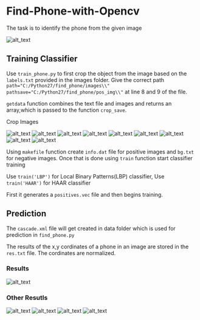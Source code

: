 # Find-Phone-with-Opencv

The task is to identify the phone from the given image

![alt_text](https://github.com/raj-shah14/Find-Phone-with-Opencv/blob/master/images/1.jpg)

## Training Classifier
Use  `train_phone.py` to first crop the object from the image based on the `labels.txt` provided in the images folder.
Give the correct path
`
path="C:/Python27/find_phone/images\\"`
`pathsave="C:/Python27/find_phone/pos_img\\"` at line 8 and 9 of the file.

`getdata` function combines the text file and images and returns an array,which is passed to the function `crop_save`.

Crop Images

![alt_text](https://github.com/raj-shah14/Find-Phone-with-Opencv/blob/master/Pos_img/crop_img10.jpg) ![alt_text](https://github.com/raj-shah14/Find-Phone-with-Opencv/blob/master/Pos_img/crop_img1.jpg) ![alt_text](https://github.com/raj-shah14/Find-Phone-with-Opencv/blob/master/Pos_img/crop_img11.jpg) ![alt_text](https://github.com/raj-shah14/Find-Phone-with-Opencv/blob/master/Pos_img/crop_img13.jpg) ![alt_text](https://github.com/raj-shah14/Find-Phone-with-Opencv/blob/master/Pos_img/crop_img14.jpg) ![alt_text](https://github.com/raj-shah14/Find-Phone-with-Opencv/blob/master/Pos_img/crop_img15.jpg) ![alt_text](https://github.com/raj-shah14/Find-Phone-with-Opencv/blob/master/Pos_img/crop_img16.jpg) ![alt_text](https://github.com/raj-shah14/Find-Phone-with-Opencv/blob/master/Pos_img/crop_img19.jpg) ![alt_text](https://github.com/raj-shah14/Find-Phone-with-Opencv/blob/master/Pos_img/crop_img21.jpg)

Using `makefile` function create `info.dat` file for positive images and `bg.txt` for negative images.
Once that is done using `train` function start classifier training

Use `train('LBP')` for Local Binary Patterns(LBP) classifier,
Use `train('HAAR')` for HAAR classifier

First it generates a `positives.vec` file and then begins training.

## Prediction

The `cascade.xml` file will get created in data folder which is used for prediction in `find_phone.py` 

The results of the x,y cordinates of a phone in an image are stored in the `res.txt` file. The cordinates are normalized.

### Results
![alt_text](https://github.com/raj-shah14/Find-Phone-with-Opencv/blob/master/res1.jpg)

### Other Resutls
![alt_text](https://github.com/raj-shah14/Find-Phone-with-Opencv/blob/master/res2.jpg)
![alt_text](https://github.com/raj-shah14/Find-Phone-with-Opencv/blob/master/res0.jpg)
![alt_text](https://github.com/raj-shah14/Find-Phone-with-Opencv/blob/master/res56.jpg)
![alt_text](https://github.com/raj-shah14/Find-Phone-with-Opencv/blob/master/res62.jpg)


